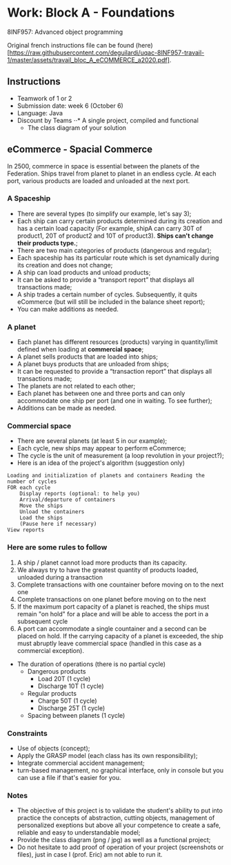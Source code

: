 # Work: Block A - Foundations

8INF957: Advanced object programming

Original french instructions file can be found (here)[https://raw.githubusercontent.com/deguilardi/uqac-8INF957-travail-1/master/assets/travail_bloc_A_eCOMMERCE_a2020.pdf].

## Instructions

* Teamwork of 1 or 2
* Submission date: week 6 (October 6)
* Language: Java
* Discount by Teams
⋅⋅* A single project, compiled and functional
  * The class diagram of your solution

## eCommerce - Spacial Commerce

In 2500, commerce in space is essential between the planets of the Federation.
Ships travel from planet to planet in an endless cycle.
At each port, various products are loaded and unloaded at the next port.

### A Spaceship

* There are several types (to simplify our example, let's say 3);
* Each ship can carry certain products determined during its creation and has a certain load capacity (For example, shipA can carry 30T of product1, 20T of product2 and 10T of product3). **Ships can't change their products type.**;
* There are two main categories of products (dangerous and regular);
* Each spaceship has its particular route which is set dynamically during its creation and does not change;
* A ship can load products and unload products;
* It can be asked to provide a “transport report” that displays all transactions made;
* A ship trades a certain number of cycles. Subsequently, it quits eCommerce (but will still be included in the balance sheet report);
* You can make additions as needed.

### A planet

* Each planet has different resources (products) varying in quantity/limit defined when loading at **commercial space**;
* A planet sells products that are loaded into ships;
* A planet buys products that are unloaded from ships;
* It can be requested to provide a “transaction report” that displays all transactions made;
* The planets are not related to each other;
* Each planet has between one and three ports and can only accommodate one ship per port (and one in
waiting. To see further);
* Additions can be made as needed.

### Commercial space

* There are several planets (at least 5 in our example);
* Each cycle, new ships may appear to perform eCommerce;
* The cycle is the unit of measurement (a loop revolution in your project?);
* Here is an idea of ​​the project's algorithm (suggestion only)
```
Loading and initialization of planets and containers Reading the number of cycles
FOR each cycle
    Display reports (optional: to help you)
    Arrival/departure of containers
    Move the ships
    Unload the containers
    Load the ships
    (Pause here if necessary)
View reports
```

### Here are some rules to follow

1. A ship / planet cannot load more products than its capacity.
2. We always try to have the greatest quantity of products loaded, unloaded during a transaction
3. Complete transactions with one countainer before moving on to the next one
4. Complete transactions on one planet before moving on to the next
5. If the maximum port capacity of a planet is reached, the ships must remain "on hold" for a place and will be able to access the port in a subsequent cycle
6. A port can accommodate a single countainer and a second can be placed on hold. If the carrying capacity of a planet is exceeded, the ship must abruptly leave commercial space (handled in this case as a commercial exception).
* The duration of operations (there is no partial cycle)
  * Dangerous products
    * Load 20T (1 cycle)
    * Discharge 10T (1 cycle)
  * Regular products
    * Charge 50T (1 cycle)
    * Discharge 25T (1 cycle)
  * Spacing between planets (1 cycle)

### Constraints

* Use of objects (concept);
* Apply the GRASP model (each class has its own responsibility);
* Integrate commercial accident management;
* turn-based management, no graphical interface, only in console but you can use a file if that's easier for you.

### Notes

* The objective of this project is to validate the student's ability to put into practice the concepts of abstraction, cutting objects, management of personalized exeptions but above all your competence to create a safe, reliable and easy to understandable model;
* Provide the class diagram (png / jpg) as well as a functional project;
* Do not hesitate to add proof of operation of your project (screenshots or files), just in case I (prof. Eric) am not able to run it.
